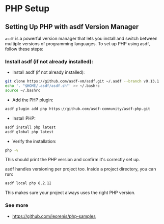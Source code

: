 # PHP Setup

## Setting Up PHP with asdf Version Manager

`asdf` is a powerful version manager that lets you install and switch between multiple versions of programming languages. To set up PHP using asdf, follow these steps:

### Install asdf (if not already installed):
- Install asdf (if not already installed):

```bash
git clone https://github.com/asdf-vm/asdf.git ~/.asdf --branch v0.13.1
echo '. "$HOME/.asdf/asdf.sh"' >> ~/.bashrc
source ~/.bashrc
```

- Add the PHP plugin:

```bash
asdf plugin add php https://github.com/asdf-community/asdf-php.git
```

- Install PHP:
```bash
asdf install php latest
asdf global php latest
```

- Verify the installation:

```bash
php -v
```

This should print the PHP version and confirm it's correctly set up.

asdf handles versioning per project too. Inside a project directory, you can run:

```bash
asdf local php 8.2.12

```
This makes sure your project always uses the right PHP version.


### See more
- https://github.com/leorenis/php-samples
